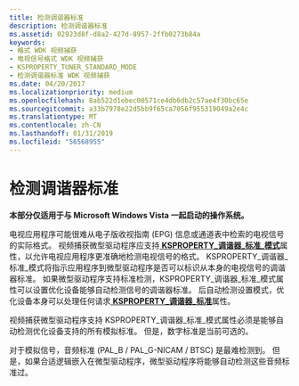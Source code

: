 ```yaml
---
title: 检测调谐器标准
description: 检测调谐器标准
ms.assetid: 02923d8f-d8a2-427d-8957-2ffb0273b84a
keywords:
- 格式 WDK 视频捕获
- 电视信号格式 WDK 视频捕获
- KSPROPERTY_TUNER_STANDARD_MODE
- 检测调谐器标准 WDK 视频捕获
ms.date: 04/20/2017
ms.localizationpriority: medium
ms.openlocfilehash: 8ab522d1ebec00571ce4db6db2c57ae4f30bc65e
ms.sourcegitcommit: a33b7978e22d5bb9f65ca7056f955319049a2e4c
ms.translationtype: MT
ms.contentlocale: zh-CN
ms.lasthandoff: 01/31/2019
ms.locfileid: "56568955"
---
```

# <a name="detecting-tuner-standards"></a>检测调谐器标准


**本部分仅适用于与 Microsoft Windows Vista 一起启动的操作系统。**

电视应用程序可能很难从电子版收视指南 (EPG) 信息或通道表中检索的电视信号的实际格式。 视频捕获微型驱动程序应支持[ **KSPROPERTY\_调谐器\_标准\_模式**](https://msdn.microsoft.com/library/windows/hardware/ff565909)属性，以允许电视应用程序更准确地检测电视信号的格式。 KSPROPERTY\_调谐器\_标准\_模式将指示应用程序到微型驱动程序是否可以标识从本身的电视信号的调谐器标准。 如果微型驱动程序支持标准检测，KSPROPERTY\_调谐器\_标准\_模式属性可以设置优化设备能够自动检测信号的调谐器标准。 后自动检测设置模式，优化设备本身可以处理任何请求[ **KSPROPERTY\_调谐器\_标准**](https://msdn.microsoft.com/library/windows/hardware/ff565907)属性。

视频捕获微型驱动程序支持 KSPROPERTY\_调谐器\_标准\_模式属性必须是能够自动检测优化设备支持的所有模拟标准。 但是，数字标准是当前可选的。

对于模拟信号，音频标准 (PAL\_B / PAL\_G-NICAM / BTSC) 是最难检测到。 但是，如果合适逻辑嵌入在微型驱动程序，微型驱动程序将能够自动检测这些音频标准过。

 

 




